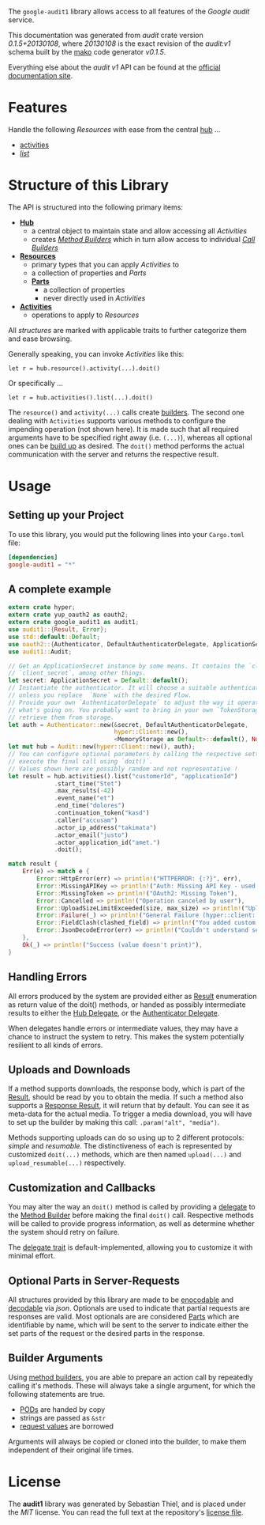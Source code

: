 <!---
DO NOT EDIT !
This file was generated automatically from 'src/mako/api/README.md.mako'
DO NOT EDIT !
-->
The `google-audit1` library allows access to all features of the *Google audit* service.

This documentation was generated from *audit* crate version *0.1.5+20130108*, where *20130108* is the exact revision of the *audit:v1* schema built by the [mako](http://www.makotemplates.org/) code generator *v0.1.5*.

Everything else about the *audit* *v1* API can be found at the
[official documentation site](https://developers.google.com/google-apps/admin-audit/get_started).
# Features

Handle the following *Resources* with ease from the central [hub](http://byron.github.io/google-apis-rs/google_audit1/struct.Audit.html) ... 

* [activities](http://byron.github.io/google-apis-rs/google_audit1/struct.Activity.html)
 * [*list*](http://byron.github.io/google-apis-rs/google_audit1/struct.ActivityListCall.html)




# Structure of this Library

The API is structured into the following primary items:

* **[Hub](http://byron.github.io/google-apis-rs/google_audit1/struct.Audit.html)**
    * a central object to maintain state and allow accessing all *Activities*
    * creates [*Method Builders*](http://byron.github.io/google-apis-rs/google_audit1/trait.MethodsBuilder.html) which in turn
      allow access to individual [*Call Builders*](http://byron.github.io/google-apis-rs/google_audit1/trait.CallBuilder.html)
* **[Resources](http://byron.github.io/google-apis-rs/google_audit1/trait.Resource.html)**
    * primary types that you can apply *Activities* to
    * a collection of properties and *Parts*
    * **[Parts](http://byron.github.io/google-apis-rs/google_audit1/trait.Part.html)**
        * a collection of properties
        * never directly used in *Activities*
* **[Activities](http://byron.github.io/google-apis-rs/google_audit1/trait.CallBuilder.html)**
    * operations to apply to *Resources*

All *structures* are marked with applicable traits to further categorize them and ease browsing.

Generally speaking, you can invoke *Activities* like this:

```Rust,ignore
let r = hub.resource().activity(...).doit()
```

Or specifically ...

```ignore
let r = hub.activities().list(...).doit()
```

The `resource()` and `activity(...)` calls create [builders][builder-pattern]. The second one dealing with `Activities` 
supports various methods to configure the impending operation (not shown here). It is made such that all required arguments have to be 
specified right away (i.e. `(...)`), whereas all optional ones can be [build up][builder-pattern] as desired.
The `doit()` method performs the actual communication with the server and returns the respective result.

# Usage

## Setting up your Project

To use this library, you would put the following lines into your `Cargo.toml` file:

```toml
[dependencies]
google-audit1 = "*"
```

## A complete example

```Rust
extern crate hyper;
extern crate yup_oauth2 as oauth2;
extern crate google_audit1 as audit1;
use audit1::{Result, Error};
use std::default::Default;
use oauth2::{Authenticator, DefaultAuthenticatorDelegate, ApplicationSecret, MemoryStorage};
use audit1::Audit;

// Get an ApplicationSecret instance by some means. It contains the `client_id` and 
// `client_secret`, among other things.
let secret: ApplicationSecret = Default::default();
// Instantiate the authenticator. It will choose a suitable authentication flow for you, 
// unless you replace  `None` with the desired Flow.
// Provide your own `AuthenticatorDelegate` to adjust the way it operates and get feedback about 
// what's going on. You probably want to bring in your own `TokenStorage` to persist tokens and
// retrieve them from storage.
let auth = Authenticator::new(&secret, DefaultAuthenticatorDelegate,
                              hyper::Client::new(),
                              <MemoryStorage as Default>::default(), None);
let mut hub = Audit::new(hyper::Client::new(), auth);
// You can configure optional parameters by calling the respective setters at will, and
// execute the final call using `doit()`.
// Values shown here are possibly random and not representative !
let result = hub.activities().list("customerId", "applicationId")
             .start_time("Stet")
             .max_results(-42)
             .event_name("et")
             .end_time("dolores")
             .continuation_token("kasd")
             .caller("accusam")
             .actor_ip_address("takimata")
             .actor_email("justo")
             .actor_application_id("amet.")
             .doit();

match result {
    Err(e) => match e {
        Error::HttpError(err) => println!("HTTPERROR: {:?}", err),
        Error::MissingAPIKey => println!("Auth: Missing API Key - used if there are no scopes"),
        Error::MissingToken => println!("OAuth2: Missing Token"),
        Error::Cancelled => println!("Operation canceled by user"),
        Error::UploadSizeLimitExceeded(size, max_size) => println!("Upload size too big: {} of {}", size, max_size),
        Error::Failure(_) => println!("General Failure (hyper::client::Response doesn't print)"),
        Error::FieldClash(clashed_field) => println!("You added custom parameter which is part of builder: {:?}", clashed_field),
        Error::JsonDecodeError(err) => println!("Couldn't understand server reply - maybe API needs update: {:?}", err),
    },
    Ok(_) => println!("Success (value doesn't print)"),
}

```
## Handling Errors

All errors produced by the system are provided either as [Result](http://byron.github.io/google-apis-rs/google_audit1/enum.Result.html) enumeration as return value of 
the doit() methods, or handed as possibly intermediate results to either the 
[Hub Delegate](http://byron.github.io/google-apis-rs/google_audit1/trait.Delegate.html), or the [Authenticator Delegate](http://byron.github.io/google-apis-rs/google_audit1/../yup-oauth2/trait.AuthenticatorDelegate.html).

When delegates handle errors or intermediate values, they may have a chance to instruct the system to retry. This 
makes the system potentially resilient to all kinds of errors.

## Uploads and Downloads
If a method supports downloads, the response body, which is part of the [Result](http://byron.github.io/google-apis-rs/google_audit1/enum.Result.html), should be
read by you to obtain the media.
If such a method also supports a [Response Result](http://byron.github.io/google-apis-rs/google_audit1/trait.ResponseResult.html), it will return that by default.
You can see it as meta-data for the actual media. To trigger a media download, you will have to set up the builder by making
this call: `.param("alt", "media")`.

Methods supporting uploads can do so using up to 2 different protocols: 
*simple* and *resumable*. The distinctiveness of each is represented by customized 
`doit(...)` methods, which are then named `upload(...)` and `upload_resumable(...)` respectively.

## Customization and Callbacks

You may alter the way an `doit()` method is called by providing a [delegate](http://byron.github.io/google-apis-rs/google_audit1/trait.Delegate.html) to the 
[Method Builder](http://byron.github.io/google-apis-rs/google_audit1/trait.CallBuilder.html) before making the final `doit()` call. 
Respective methods will be called to provide progress information, as well as determine whether the system should 
retry on failure.

The [delegate trait](http://byron.github.io/google-apis-rs/google_audit1/trait.Delegate.html) is default-implemented, allowing you to customize it with minimal effort.

## Optional Parts in Server-Requests

All structures provided by this library are made to be [enocodable](http://byron.github.io/google-apis-rs/google_audit1/trait.RequestValue.html) and 
[decodable](http://byron.github.io/google-apis-rs/google_audit1/trait.ResponseResult.html) via *json*. Optionals are used to indicate that partial requests are responses 
are valid.
Most optionals are are considered [Parts](http://byron.github.io/google-apis-rs/google_audit1/trait.Part.html) which are identifiable by name, which will be sent to 
the server to indicate either the set parts of the request or the desired parts in the response.

## Builder Arguments

Using [method builders](http://byron.github.io/google-apis-rs/google_audit1/trait.CallBuilder.html), you are able to prepare an action call by repeatedly calling it's methods.
These will always take a single argument, for which the following statements are true.

* [PODs][wiki-pod] are handed by copy
* strings are passed as `&str`
* [request values](http://byron.github.io/google-apis-rs/google_audit1/trait.RequestValue.html) are borrowed

Arguments will always be copied or cloned into the builder, to make them independent of their original life times.

[wiki-pod]: http://en.wikipedia.org/wiki/Plain_old_data_structure
[builder-pattern]: http://en.wikipedia.org/wiki/Builder_pattern
[google-go-api]: https://github.com/google/google-api-go-client

# License
The **audit1** library was generated by Sebastian Thiel, and is placed 
under the *MIT* license.
You can read the full text at the repository's [license file][repo-license].

[repo-license]: https://github.com/Byron/google-apis-rs/LICENSE.md
